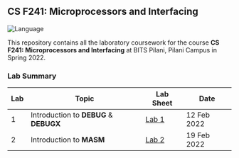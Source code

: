 ## CS F241: Microprocessors and Interfacing
![Language](https://img.shields.io/static/v1?label=Language&message=Assembly&color=informational&style=for-the-badge)

This repository contains all the laboratory coursework for the course **CS F241: Microprocessors and Interfacing** at BITS Pilani, Pilani Campus in Spring 2022.

### Lab Summary

| Lab | Topic | Lab Sheet | Date |
| ------------- | ------------- | --- | -- |
| 1  | Introduction to **DEBUG** & **DEBUGX** | [Lab 1](lab-2/labsheet.pdf) | 12 Feb 2022 |
| 2  | Introduction to **MASM** | [Lab 2](lab-2/labsheet.pdf) | 19 Feb 2022 |



